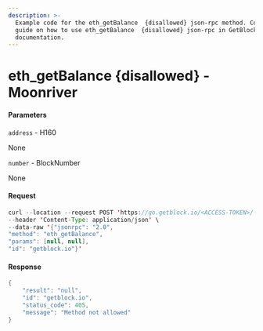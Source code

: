```yaml
---
description: >-
  Example code for the eth_getBalance  {disallowed} json-rpc method. Сomplete
  guide on how to use eth_getBalance  {disallowed} json-rpc in GetBlock.io Web3
  documentation.
---
```


# eth\_getBalance {disallowed} - Moonriver

#### Parameters

`address` - H160

None

`number` - BlockNumber

None

#### Request

```java
curl --location --request POST 'https://go.getblock.io/<ACCESS-TOKEN>/' \
--header 'Content-Type: application/json' \ 
--data-raw '{"jsonrpc": "2.0",
"method": "eth_getBalance",
"params": [null, null],
"id": "getblock.io"}'
```

#### Response

```java
{
    "result": "null",
    "id": "getblock.io",
    "status_code": 405,
    "message": "Method not allowed"
}
```
